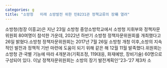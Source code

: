 ```yaml
---
categories: g
title: "소방청   미래 소방발전 위한 민8231관 정책교류의 장場 열려"
---
```

소방청(청장 이흥교)은 지난 23일 소방청 중앙소방학교에서 소방청 지휘부와 정책자문위원회 80여명이 참석한 가운데, 2022년 하반기 소방청 정책자문위원회를 개최했다고 26일 밝혔다.소방청 정책자문위원회는 2017년 7월 26일 소방청 개청 이후,소방의 지속적인 발전과 정책적 기반 마련에 도움이 되기 위해 같은 해 12월 11월 발족했다.위원회는 소방청 관&#8231;국별 기능에 따라 4개분과(기획조정, 119대응, 화재예방, 장비기술) 60명으로 구성되어 있다. 이날 정책자문위원회는 소방의 장기 발전계획인‘’23-’27 제3차 소
